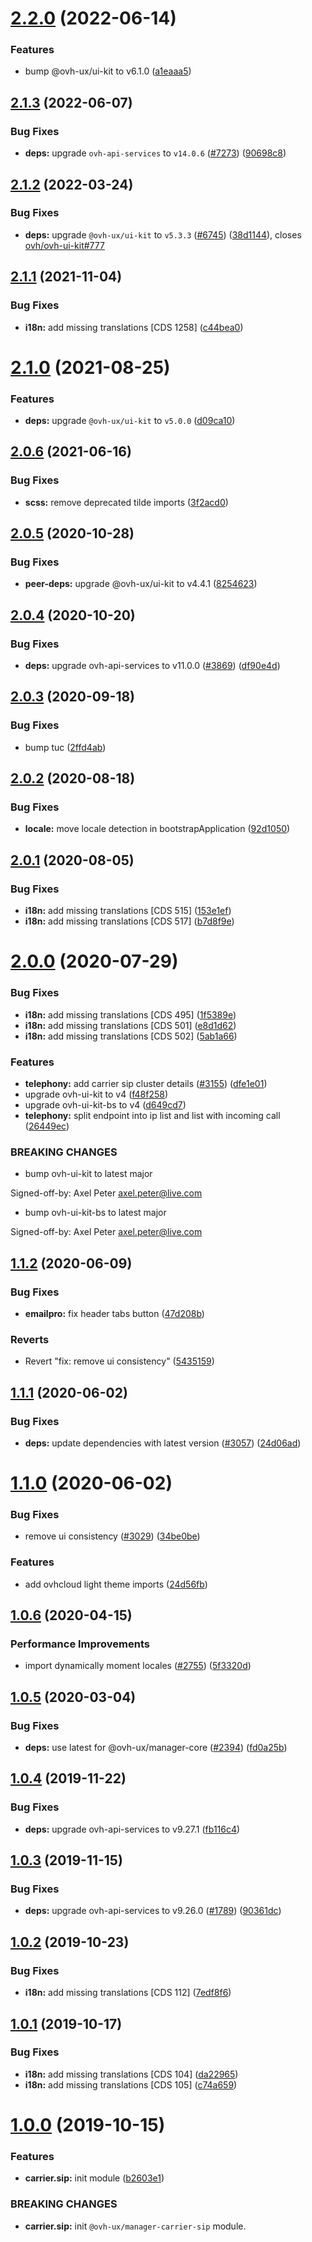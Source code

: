 # [2.2.0](https://github.com/ovh/manager/compare/@ovh-ux/manager-carrier-sip@2.1.3...@ovh-ux/manager-carrier-sip@2.2.0) (2022-06-14)


### Features

* bump @ovh-ux/ui-kit to v6.1.0 ([a1eaaa5](https://github.com/ovh/manager/commit/a1eaaa5cb68652d1d600ba02e0d27de557de94e5))



## [2.1.3](https://github.com/ovh/manager/compare/@ovh-ux/manager-carrier-sip@2.1.2...@ovh-ux/manager-carrier-sip@2.1.3) (2022-06-07)


### Bug Fixes

* **deps:** upgrade `ovh-api-services` to `v14.0.6` ([#7273](https://github.com/ovh/manager/issues/7273)) ([90698c8](https://github.com/ovh/manager/commit/90698c8c025bba09dd8e1baf64ccc0eecd56d3a8))



## [2.1.2](https://github.com/ovh/manager/compare/@ovh-ux/manager-carrier-sip@2.1.1...@ovh-ux/manager-carrier-sip@2.1.2) (2022-03-24)


### Bug Fixes

* **deps:** upgrade `@ovh-ux/ui-kit` to `v5.3.3` ([#6745](https://github.com/ovh/manager/issues/6745)) ([38d1144](https://github.com/ovh/manager/commit/38d11445b3671755758d153a4f4a166c7946705c)), closes [ovh/ovh-ui-kit#777](https://github.com/ovh/ovh-ui-kit/issues/777)



## [2.1.1](https://github.com/ovh/manager/compare/@ovh-ux/manager-carrier-sip@2.1.0...@ovh-ux/manager-carrier-sip@2.1.1) (2021-11-04)


### Bug Fixes

* **i18n:** add missing translations [CDS 1258] ([c44bea0](https://github.com/ovh/manager/commit/c44bea0874e0c711f9a8dafe31cffc258f21c51c))



# [2.1.0](https://github.com/ovh/manager/compare/@ovh-ux/manager-carrier-sip@2.0.6...@ovh-ux/manager-carrier-sip@2.1.0) (2021-08-25)


### Features

* **deps:** upgrade `@ovh-ux/ui-kit` to `v5.0.0` ([d09ca10](https://github.com/ovh/manager/commit/d09ca10f4b7ca629e0b2f1fcb59278ea7f309a9e))



## [2.0.6](https://github.com/ovh/manager/compare/@ovh-ux/manager-carrier-sip@2.0.5...@ovh-ux/manager-carrier-sip@2.0.6) (2021-06-16)


### Bug Fixes

* **scss:** remove deprecated tilde imports ([3f2acd0](https://github.com/ovh/manager/commit/3f2acd008ad5bff397ab6ecf35437a506b4b90a5))



## [2.0.5](https://github.com/ovh/manager/compare/@ovh-ux/manager-carrier-sip@2.0.4...@ovh-ux/manager-carrier-sip@2.0.5) (2020-10-28)


### Bug Fixes

* **peer-deps:** upgrade @ovh-ux/ui-kit to v4.4.1 ([8254623](https://github.com/ovh/manager/commit/82546237336e185ae7d973a1bb2aabddbb50112e))



## [2.0.4](https://github.com/ovh/manager/compare/@ovh-ux/manager-carrier-sip@2.0.3...@ovh-ux/manager-carrier-sip@2.0.4) (2020-10-20)


### Bug Fixes

* **deps:** upgrade ovh-api-services to v11.0.0 ([#3869](https://github.com/ovh/manager/issues/3869)) ([df90e4d](https://github.com/ovh/manager/commit/df90e4de660920e3cd07b2ff6b4452b0aa861377))



## [2.0.3](https://github.com/ovh/manager/compare/@ovh-ux/manager-carrier-sip@2.0.2...@ovh-ux/manager-carrier-sip@2.0.3) (2020-09-18)


### Bug Fixes

* bump tuc ([2ffd4ab](https://github.com/ovh/manager/commit/2ffd4ab6d41ad57c2f4717b839766ffe511cb69d))



## [2.0.2](https://github.com/ovh/manager/compare/@ovh-ux/manager-carrier-sip@2.0.1...@ovh-ux/manager-carrier-sip@2.0.2) (2020-08-18)


### Bug Fixes

* **locale:** move locale detection in bootstrapApplication ([92d1050](https://github.com/ovh/manager/commit/92d1050613a2466ce2447e2c3d322ae81165530a))



## [2.0.1](https://github.com/ovh/manager/compare/@ovh-ux/manager-carrier-sip@2.0.0...@ovh-ux/manager-carrier-sip@2.0.1) (2020-08-05)


### Bug Fixes

* **i18n:** add missing translations [CDS 515] ([153e1ef](https://github.com/ovh/manager/commit/153e1ef6a6475433b50d4259cdbe545788ad7c3c))
* **i18n:** add missing translations [CDS 517] ([b7d8f9e](https://github.com/ovh/manager/commit/b7d8f9e1b5298407fcdeebdafa470ceceaf07059))



# [2.0.0](https://github.com/ovh/manager/compare/@ovh-ux/manager-carrier-sip@1.1.2...@ovh-ux/manager-carrier-sip@2.0.0) (2020-07-29)


### Bug Fixes

* **i18n:** add missing translations [CDS 495] ([1f5389e](https://github.com/ovh/manager/commit/1f5389e02fc4661ac2d52193bdda64b9c891c05e))
* **i18n:** add missing translations [CDS 501] ([e8d1d62](https://github.com/ovh/manager/commit/e8d1d6208bad1012c7713093460fd5ef8c101158))
* **i18n:** add missing translations [CDS 502] ([5ab1a66](https://github.com/ovh/manager/commit/5ab1a666e2cb069fb76a25d2b11f62aa5261aee9))


### Features

* **telephony:** add carrier sip cluster details ([#3155](https://github.com/ovh/manager/issues/3155)) ([dfe1e01](https://github.com/ovh/manager/commit/dfe1e018ecd5db84f6ab0917f9c798b891b1e4ed))
* upgrade ovh-ui-kit to v4 ([f48f258](https://github.com/ovh/manager/commit/f48f2587c367b06939c452428c5783c2fb1c1b8d))
* upgrade ovh-ui-kit-bs to v4 ([d649cd7](https://github.com/ovh/manager/commit/d649cd7d566ac39d172b2e36625fde83bd99c9f5))
* **telephony:** split endpoint into ip list and list with incoming call ([26449ec](https://github.com/ovh/manager/commit/26449ecd642773bf5b5935572c132096751931f6))


### BREAKING CHANGES

* bump ovh-ui-kit to latest major

Signed-off-by: Axel Peter <axel.peter@live.com>
* bump ovh-ui-kit-bs to latest major

Signed-off-by: Axel Peter <axel.peter@live.com>



## [1.1.2](https://github.com/ovh/manager/compare/@ovh-ux/manager-carrier-sip@1.1.1...@ovh-ux/manager-carrier-sip@1.1.2) (2020-06-09)


### Bug Fixes

* **emailpro:** fix header tabs button ([47d208b](https://github.com/ovh/manager/commit/47d208b44dcad2fedab44b6771d4da79a80dbfc9))


### Reverts

* Revert "fix: remove ui consistency" ([5435159](https://github.com/ovh/manager/commit/543515950323b10d054ba354ff0054c5a8a3d3d1))



## [1.1.1](https://github.com/ovh/manager/compare/@ovh-ux/manager-carrier-sip@1.1.0...@ovh-ux/manager-carrier-sip@1.1.1) (2020-06-02)


### Bug Fixes

* **deps:** update dependencies with latest version ([#3057](https://github.com/ovh/manager/issues/3057)) ([24d06ad](https://github.com/ovh/manager/commit/24d06addfaab0716e725242beae2d3d92feb8856))



# [1.1.0](https://github.com/ovh/manager/compare/@ovh-ux/manager-carrier-sip@1.0.6...@ovh-ux/manager-carrier-sip@1.1.0) (2020-06-02)


### Bug Fixes

* remove ui consistency ([#3029](https://github.com/ovh/manager/issues/3029)) ([34be0be](https://github.com/ovh/manager/commit/34be0bea216d575254017265d5650dace12ae582))


### Features

* add ovhcloud light theme imports ([24d56fb](https://github.com/ovh/manager/commit/24d56fb62a949e01de5f9929c0fe53239c889a59))



## [1.0.6](https://github.com/ovh/manager/compare/@ovh-ux/manager-carrier-sip@1.0.5...@ovh-ux/manager-carrier-sip@1.0.6) (2020-04-15)


### Performance Improvements

* import dynamically moment locales ([#2755](https://github.com/ovh/manager/issues/2755)) ([5f3320d](https://github.com/ovh/manager/commit/5f3320d92802a1f4a6d65baf60f74917b8e58f4a))



## [1.0.5](https://github.com/ovh/manager/compare/@ovh-ux/manager-carrier-sip@1.0.4...@ovh-ux/manager-carrier-sip@1.0.5) (2020-03-04)


### Bug Fixes

* **deps:** use latest for @ovh-ux/manager-core ([#2394](https://github.com/ovh/manager/issues/2394)) ([fd0a25b](https://github.com/ovh/manager/commit/fd0a25b11bd5119649daf3b1605bb56bf70f3ff9))



## [1.0.4](https://github.com/ovh/manager/compare/@ovh-ux/manager-carrier-sip@1.0.3...@ovh-ux/manager-carrier-sip@1.0.4) (2019-11-22)


### Bug Fixes

* **deps:** upgrade ovh-api-services to v9.27.1 ([fb116c4](https://github.com/ovh/manager/commit/fb116c4a0e9085c71e8fe1266b818f3464e5bc94))



## [1.0.3](https://github.com/ovh/manager/compare/@ovh-ux/manager-carrier-sip@1.0.2...@ovh-ux/manager-carrier-sip@1.0.3) (2019-11-15)


### Bug Fixes

* **deps:** upgrade ovh-api-services to v9.26.0 ([#1789](https://github.com/ovh/manager/issues/1789)) ([90361dc](https://github.com/ovh/manager/commit/90361dc945014853db1cf4535e2d5b89b67efbea))



## [1.0.2](https://github.com/ovh/manager/compare/@ovh-ux/manager-carrier-sip@1.0.1...@ovh-ux/manager-carrier-sip@1.0.2) (2019-10-23)


### Bug Fixes

* **i18n:** add missing translations [CDS 112] ([7edf8f6](https://github.com/ovh/manager/commit/7edf8f6265aa70fa456d75162bc1f1013455b4b6))



## [1.0.1](https://github.com/ovh-ux/manager/compare/@ovh-ux/manager-carrier-sip@1.0.0...@ovh-ux/manager-carrier-sip@1.0.1) (2019-10-17)


### Bug Fixes

* **i18n:** add missing translations [CDS 104] ([da22965](https://github.com/ovh-ux/manager/commit/da22965))
* **i18n:** add missing translations [CDS 105] ([c74a659](https://github.com/ovh-ux/manager/commit/c74a659))



# [1.0.0](https://github.com/ovh-ux/manager/compare/@ovh-ux/manager-carrier-sip@0.0.0...@ovh-ux/manager-carrier-sip@1.0.0) (2019-10-15)


### Features

* **carrier.sip:** init module ([b2603e1](https://github.com/ovh-ux/manager/commit/b2603e1))


### BREAKING CHANGES

* **carrier.sip:** init `@ovh-ux/manager-carrier-sip` module.



